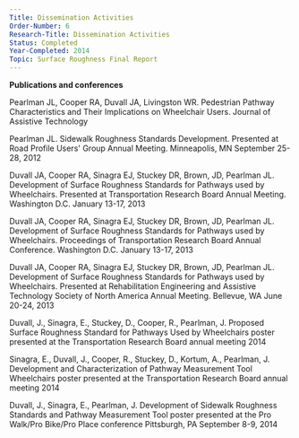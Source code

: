 ```yaml
---
Title: Dissemination Activities
Order-Number: 6
Research-Title: Dissemination Activities
Status: Completed
Year-Completed: 2014
Topic: Surface Roughness Final Report
---
```


**Publications and conferences**

Pearlman JL, Cooper RA, Duvall JA, Livingston WR. Pedestrian Pathway Characteristics and Their Implications on Wheelchair Users. Journal of Assistive Technology

Pearlman JL. Sidewalk Roughness Standards Development. Presented at Road Profile Users' Group Annual Meeting. Minneapolis, MN September 25-28, 2012

Duvall JA, Cooper RA, Sinagra EJ, Stuckey DR, Brown, JD, Pearlman JL. Development of Surface Roughness Standards for Pathways used by Wheelchairs. Presented at Transportation Research Board Annual Meeting. Washington D.C. January 13-17, 2013

Duvall JA, Cooper RA, Sinagra EJ, Stuckey DR, Brown, JD, Pearlman JL. Development of Surface Roughness Standards for Pathways used by Wheelchairs. Proceedings of Transportation Research Board Annual Conference. Washington D.C. January 13-17, 2013

Duvall JA, Cooper RA, Sinagra EJ, Stuckey DR, Brown, JD, Pearlman JL. Development of Surface Roughness Standards for Pathways used by Wheelchairs. Presented at Rehabilitation Engineering and Assistive Technology Society of North America Annual Meeting. Bellevue, WA June 20-24, 2013

Duvall, J., Sinagra, E., Stuckey, D., Cooper, R., Pearlman, J. Proposed Surface Roughness Standard for Pathways Used by Wheelchairs poster presented at the Transportation Research Board annual meeting 2014

Sinagra, E., Duvall, J., Cooper, R., Stuckey, D., Kortum, A., Pearlman, J. Development and Characterization of Pathway Measurement Tool Wheelchairs poster presented at the Transportation Research Board annual meeting 2014

Duvall, J., Sinagra, E., Pearlman, J. Development of Sidewalk Roughness Standards and Pathway Measurement Tool poster presented at the Pro Walk/Pro Bike/Pro Place conference Pittsburgh, PA September 8-9, 2014
